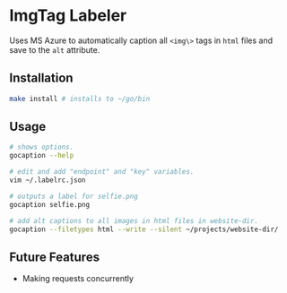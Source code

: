 # ImgTag Labeler

Uses MS Azure to automatically caption all `<img\>` tags in `html` files and save to the `alt` attribute.

## Installation

```bash
make install # installs to ~/go/bin
```

## Usage

```bash
# shows options.
gocaption --help 

# edit and add "endpoint" and "key" variables.
vim ~/.labelrc.json 

# outputs a label for selfie.png
gocaption selfie.png

# add alt captions to all images in html files in website-dir.
gocaption --filetypes html --write --silent ~/projects/website-dir/
```

## Future Features
* Making requests concurrently
